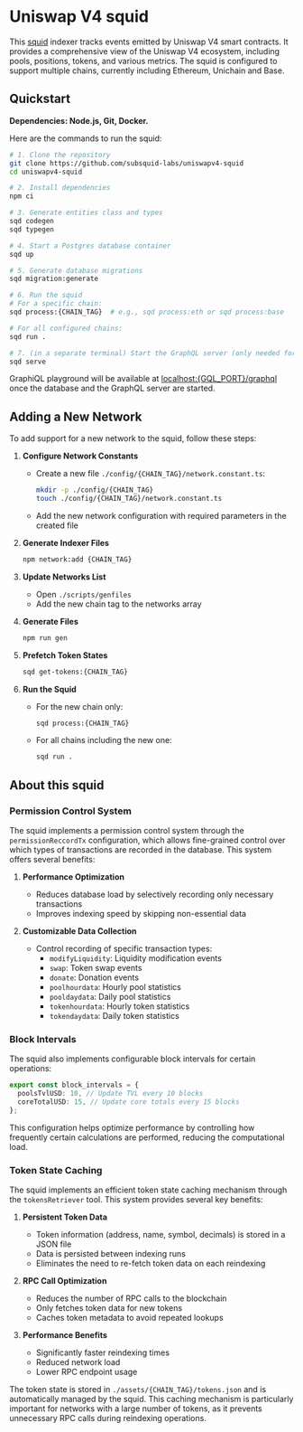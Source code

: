 # Uniswap V4 squid

This [squid](https://docs.subsquid.io/sdk/overview/) indexer tracks events emitted by Uniswap V4 smart contracts. It provides a comprehensive view of the Uniswap V4 ecosystem, including pools, positions, tokens, and various metrics. The squid is configured to support multiple chains, currently including Ethereum, Unichain and Base.

## Quickstart

**Dependencies: Node.js, Git, Docker.**

Here are the commands to run the squid:

```bash
# 1. Clone the repository
git clone https://github.com/subsquid-labs/uniswapv4-squid
cd uniswapv4-squid

# 2. Install dependencies
npm ci

# 3. Generate entities class and types
sqd codegen
sqd typegen

# 4. Start a Postgres database container
sqd up

# 5. Generate database migrations
sqd migration:generate

# 6. Run the squid
# For a specific chain:
sqd process:{CHAIN_TAG}  # e.g., sqd process:eth or sqd process:base

# For all configured chains:
sqd run .

# 7. (in a separate terminal) Start the GraphQL server (only needed for single-chain mode)
sqd serve
```

GraphiQL playground will be available at [localhost:{GQL_PORT}/graphql](http://localhost:{GQL_PORT}/graphql) once the database and the GraphQL server are started.

## Adding a New Network

To add support for a new network to the squid, follow these steps:

1. **Configure Network Constants**

   - Create a new file `./config/{CHAIN_TAG}/network.constant.ts`:

     ```bash
     mkdir -p ./config/{CHAIN_TAG}
     touch ./config/{CHAIN_TAG}/network.constant.ts
     ```

   - Add the new network configuration with required parameters in the created file

2. **Generate Indexer Files**

   ```bash
   npm network:add {CHAIN_TAG}
   ```

3. **Update Networks List**

   - Open `./scripts/genfiles`
   - Add the new chain tag to the networks array

4. **Generate Files**

   ```bash
   npm run gen
   ```

5. **Prefetch Token States**

   ```bash
   sqd get-tokens:{CHAIN_TAG}
   ```

6. **Run the Squid**
   - For the new chain only:
     ```bash
     sqd process:{CHAIN_TAG}
     ```
   - For all chains including the new one:
     ```bash
     sqd run .
     ```

## About this squid

### Permission Control System

The squid implements a permission control system through the `permissionReccordTx` configuration, which allows fine-grained control over which types of transactions are recorded in the database. This system offers several benefits:

1. **Performance Optimization**

   - Reduces database load by selectively recording only necessary transactions
   - Improves indexing speed by skipping non-essential data

2. **Customizable Data Collection**

   - Control recording of specific transaction types:
     - `modifyLiquidity`: Liquidity modification events
     - `swap`: Token swap events
     - `donate`: Donation events
     - `poolhourdata`: Hourly pool statistics
     - `pooldaydata`: Daily pool statistics
     - `tokenhourdata`: Hourly token statistics
     - `tokendaydata`: Daily token statistics

### Block Intervals

The squid also implements configurable block intervals for certain operations:

```typescript
export const block_intervals = {
  poolsTvlUSD: 10, // Update TVL every 10 blocks
  coreTotalUSD: 15, // Update core totals every 15 blocks
};
```

This configuration helps optimize performance by controlling how frequently certain calculations are performed, reducing the computational load.

### Token State Caching

The squid implements an efficient token state caching mechanism through the `tokensRetriever` tool. This system provides several key benefits:

1. **Persistent Token Data**

   - Token information (address, name, symbol, decimals) is stored in a JSON file
   - Data is persisted between indexing runs
   - Eliminates the need to re-fetch token data on each reindexing

2. **RPC Call Optimization**

   - Reduces the number of RPC calls to the blockchain
   - Only fetches token data for new tokens
   - Caches token metadata to avoid repeated lookups

3. **Performance Benefits**
   - Significantly faster reindexing times
   - Reduced network load
   - Lower RPC endpoint usage

The token state is stored in `./assets/{CHAIN_TAG}/tokens.json` and is automatically managed by the squid. This caching mechanism is particularly important for networks with a large number of tokens, as it prevents unnecessary RPC calls during reindexing operations.
